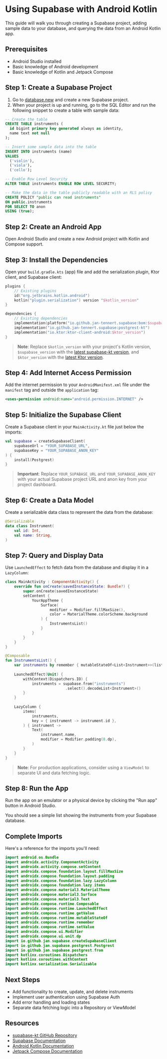 # Using Supabase with Android Kotlin

This guide will walk you through creating a Supabase project, adding sample data to your database, and querying the data from an Android Kotlin app.

## Prerequisites

- Android Studio installed
- Basic knowledge of Android development
- Basic knowledge of Kotlin and Jetpack Compose

## Step 1: Create a Supabase Project

1. Go to [database.new](https://database.new/) and create a new Supabase project.
2. When your project is up and running, go to the SQL Editor and run the following snippet to create a table with sample data:

```sql
-- Create the table
CREATE TABLE instruments (
  id bigint primary key generated always as identity,
  name text not null
);

-- Insert some sample data into the table
INSERT INTO instruments (name)
VALUES
  ('violin'),
  ('viola'),
  ('cello');

-- Enable Row Level Security
ALTER TABLE instruments ENABLE ROW LEVEL SECURITY;

-- Make the data in the table publicly readable with an RLS policy
CREATE POLICY "public can read instruments"
ON public.instruments
FOR SELECT TO anon
USING (true);
```

## Step 2: Create an Android App

Open Android Studio and create a new Android project with Kotlin and Compose support.

## Step 3: Install the Dependencies

Open your `build.gradle.kts` (app) file and add the serialization plugin, Ktor client, and Supabase client:

```kotlin
plugins {
    // Existing plugins
    id("org.jetbrains.kotlin.android")
    kotlin("plugin.serialization") version "$kotlin_version"
}

dependencies {
    // Existing dependencies
    implementation(platform("io.github.jan-tennert.supabase:bom:$supabase_version"))
    implementation("io.github.jan-tennert.supabase:postgrest-kt")
    implementation("io.ktor:ktor-client-android:$ktor_version")
}
```

> **Note**: Replace `$kotlin_version` with your project's Kotlin version, `$supabase_version` with the [latest supabase-kt version](https://github.com/supabase-community/supabase-kt/releases), and `$ktor_version` with the [latest Ktor version](https://ktor.io/docs/welcome.html).

## Step 4: Add Internet Access Permission

Add the internet permission to your `AndroidManifest.xml` file under the `manifest` tag and outside the `application` tag:

```xml
<uses-permission android:name="android.permission.INTERNET" />
```

## Step 5: Initialize the Supabase Client

Create a Supabase client in your `MainActivity.kt` file just below the imports:

```kotlin
val supabase = createSupabaseClient(
    supabaseUrl = "YOUR_SUPABASE_URL",
    supabaseKey = "YOUR_SUPABASE_ANON_KEY"
) {
    install(Postgrest)
}
```

> **Important**: Replace `YOUR_SUPABASE_URL` and `YOUR_SUPABASE_ANON_KEY` with your actual Supabase project URL and anon key from your project dashboard.

## Step 6: Create a Data Model

Create a serializable data class to represent the data from the database:

```kotlin
@Serializable
data class Instrument(
    val id: Int,
    val name: String,
)
```

## Step 7: Query and Display Data

Use `LaunchedEffect` to fetch data from the database and display it in a `LazyColumn`:

```kotlin
class MainActivity : ComponentActivity() {
    override fun onCreate(savedInstanceState: Bundle?) {
        super.onCreate(savedInstanceState)
        setContent {
            YourAppTheme {
                Surface(
                    modifier = Modifier.fillMaxSize(),
                    color = MaterialTheme.colorScheme.background
                ) {
                    InstrumentsList()
                }
            }
        }
    }
}

@Composable
fun InstrumentsList() {
    var instruments by remember { mutableStateOf<List<Instrument>>(listOf()) }
    
    LaunchedEffect(Unit) {
        withContext(Dispatchers.IO) {
            instruments = supabase.from("instruments")
                           .select().decodeList<Instrument>()
        }
    }
    
    LazyColumn {
        items(
            instruments,
            key = { instrument -> instrument.id },
        ) { instrument ->
            Text(
                instrument.name,
                modifier = Modifier.padding(8.dp),
            )
        }
    }
}
```

> **Note**: For production applications, consider using a `ViewModel` to separate UI and data fetching logic.

## Step 8: Run the App

Run the app on an emulator or a physical device by clicking the "Run app" button in Android Studio.

You should see a simple list showing the instruments from your Supabase database.

## Complete Imports

Here's a reference for the imports you'll need:

```kotlin
import android.os.Bundle
import androidx.activity.ComponentActivity
import androidx.activity.compose.setContent
import androidx.compose.foundation.layout.fillMaxSize
import androidx.compose.foundation.layout.padding
import androidx.compose.foundation.lazy.LazyColumn
import androidx.compose.foundation.lazy.items
import androidx.compose.material3.MaterialTheme
import androidx.compose.material3.Surface
import androidx.compose.material3.Text
import androidx.compose.runtime.Composable
import androidx.compose.runtime.LaunchedEffect
import androidx.compose.runtime.getValue
import androidx.compose.runtime.mutableStateOf
import androidx.compose.runtime.remember
import androidx.compose.runtime.setValue
import androidx.compose.ui.Modifier
import androidx.compose.ui.unit.dp
import io.github.jan.supabase.createSupabaseClient
import io.github.jan.supabase.postgrest.Postgrest
import io.github.jan.supabase.postgrest.from
import kotlinx.coroutines.Dispatchers
import kotlinx.coroutines.withContext
import kotlinx.serialization.Serializable
```

## Next Steps

- Add functionality to create, update, and delete instruments
- Implement user authentication using Supabase Auth
- Add error handling and loading states
- Separate data fetching logic into a Repository or ViewModel

## Resources

- [supabase-kt GitHub Repository](https://github.com/supabase-community/supabase-kt)
- [Supabase Documentation](https://supabase.com/docs)
- [Android Kotlin Documentation](https://developer.android.com/kotlin)
- [Jetpack Compose Documentation](https://developer.android.com/jetpack/compose)
